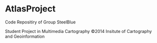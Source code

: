 AtlasProject
============

Code Repositiry of Group SteelBlue

Student Project in Multimedia Cartography 
©2014 Insitute of Cartography and Geoinformation
